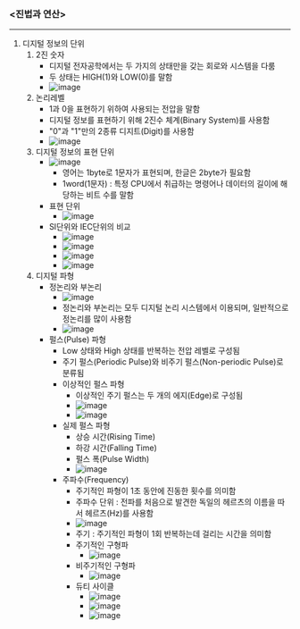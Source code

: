 ### <진법과 연산>
- - -
1. 디지털 정보의 단위
   1) 2진 숫자
      - 디지털 전자공학에서는 두 가지의 상태만을 갖는 회로와 시스템을 다룸
      - 두 상태는 HIGH(1)와 LOW(0)를 말함
      -  ![image](https://github.com/user-attachments/assets/61151785-3309-46b7-9f21-d43361617aaa)
   2) 논리레벨
      - 1과 0을 표현하기 위하여 사용되는 전압을 말함
      - 디지털 정보를 표현하기 위해 2진수 체계(Binary System)를 사용함
      - "0"과 "1"만의 2종류 디지트(Digit)를 사용함
      - ![image](https://github.com/user-attachments/assets/f54eaa6e-5cb8-4a24-a612-b9a4bda6bc7b)
   3) 디지털 정보의 표현 단위
      - ![image](https://github.com/user-attachments/assets/b75e0c05-0978-4cd3-99e1-c2913fcc14d1)
        - 영어는 1byte로 1문자가 표현되며, 한글은 2byte가 필요함
        - 1word(1문자) : 특정 CPU에서 취급하는 명령어나 데이터의 길이에 해당하는 비트 수를 말함
      - 표현 단위
        - ![image](https://github.com/user-attachments/assets/9e92aa03-224a-4e73-b583-12e68d87c12e)
      - SI단위와 IEC단위의 비교
        - ![image](https://github.com/user-attachments/assets/87bb0aa9-1f2c-4d86-a333-95e50e1a3489)
        - ![image](https://github.com/user-attachments/assets/76e3543b-956e-4608-b28c-760f4aab39b5)
        - ![image](https://github.com/user-attachments/assets/12f22ce9-a136-4b85-9472-f240a4c185a3)
        - ![image](https://github.com/user-attachments/assets/67f5c0dd-b215-4273-a959-c63a9c37b119)
   4) 디지털 파형
      - 정논리와 부논리
        - ![image](https://github.com/user-attachments/assets/8d5cd7a3-b5d4-44f6-828a-fad082621e82)
        - 정논리와 부논리는 모두 디지털 논리 시스템에서 이용되며, 일반적으로 정논리를 많이 사용함
        - ![image](https://github.com/user-attachments/assets/c83042a2-43b0-4d71-b7c7-19a8d1a924d6)
      - 펄스(Pulse) 파형
        - Low 상태와 High 상태를 반복하는 전압 레벨로 구성됨
        - 주기 펄스(Periodic Pulse)와 비주기 펄스(Non-periodic Pulse)로 분류됨
        - 이상적인 펄스 파형
          - 이상적인 주기 펄스는 두 개의 에지(Edge)로 구성됨
          - ![image](https://github.com/user-attachments/assets/47c27487-1472-4b1a-b6e0-168ec461b9df)
          - ![image](https://github.com/user-attachments/assets/155760a3-b230-4c82-9408-ec8a332c25e5)
        - 실제 펄스 파형
          - 상승 시간(Rising Time)
          - 하강 시간(Falling Time)
          - 펄스 폭(Pulse Width)
          - ![image](https://github.com/user-attachments/assets/73608a97-b4fb-4c5c-8c8c-da06cbf1955f)
        - 주파수(Frequency)
          - 주기적인 파형이 1초 동안에 진동한 횟수를 의미함
          - 주파수 단위 : 전파를 처음으로 발견한 독일의 헤르츠의 이름을 따서 헤르츠(Hz)를 사용함
          - ![image](https://github.com/user-attachments/assets/69fa6a22-e318-49ce-bd4b-42e433da9eb5)
          - 주기 : 주기적인 파형이 1회 반복하는데 걸리는 시간을 의미함
          - 주기적인 구형파
            - ![image](https://github.com/user-attachments/assets/72e8bca5-5d00-43ff-a4f2-0f07eaf1ccaf)
          - 비주기적인 구형파
            - ![image](https://github.com/user-attachments/assets/d358f905-1ee5-49eb-988a-530d80d27fe8)
          - 듀티 사이클
            - ![image](https://github.com/user-attachments/assets/82e2cd17-18ce-42c3-943e-91a0e7150391)
            - ![image](https://github.com/user-attachments/assets/c40978e6-f35f-4c66-94dd-7889f1d3c7ab)
            - ![image](https://github.com/user-attachments/assets/b8c2d554-d9f4-496a-8575-64ebee2a4633)

